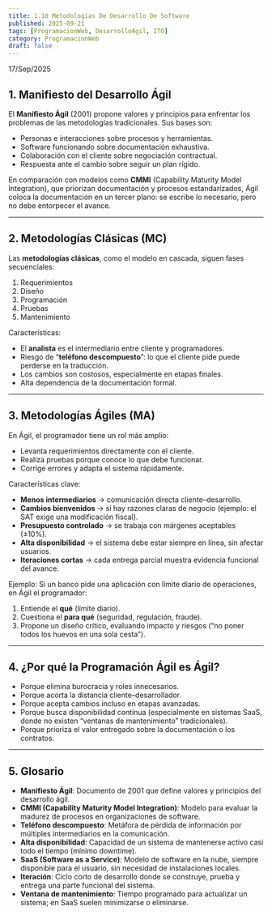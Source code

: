 ```yaml
---
title: 1.10 Metodologías De Desarrollo De Software
published: 2025-09-21
tags: [ProgramacionWeb, DesarrolloAgil, ITO]
category: ProgramacionWeb
draft: false
---
```


17/Sep/2025
## 1. Manifiesto del Desarrollo Ágil

El **Manifiesto Ágil** (2001) propone valores y principios para enfrentar los problemas de las metodologías tradicionales.
Sus bases son:

* Personas e interacciones sobre procesos y herramientas.
* Software funcionando sobre documentación exhaustiva.
* Colaboración con el cliente sobre negociación contractual.
* Respuesta ante el cambio sobre seguir un plan rígido.

En comparación con modelos como **CMMI** (Capability Maturity Model Integration), que priorizan documentación y procesos estandarizados, Ágil coloca la documentación en un tercer plano: se escribe lo necesario, pero no debe entorpecer el avance.

---

## 2. Metodologías Clásicas (MC)

Las **metodologías clásicas**, como el modelo en cascada, siguen fases secuenciales:

1. Requerimientos
2. Diseño
3. Programación
4. Pruebas
5. Mantenimiento

Características:

* El **analista** es el intermediario entre cliente y programadores.
* Riesgo de “**teléfono descompuesto**”: lo que el cliente pide puede perderse en la traducción.
* Los cambios son costosos, especialmente en etapas finales.
* Alta dependencia de la documentación formal.

---

## 3. Metodologías Ágiles (MA)

En Ágil, el programador tiene un rol más amplio:

* Levanta requerimientos directamente con el cliente.
* Realiza pruebas porque conoce lo que debe funcionar.
* Corrige errores y adapta el sistema rápidamente.

Características clave:

* **Menos intermediarios** → comunicación directa cliente–desarrollo.
* **Cambios bienvenidos** → si hay razones claras de negocio (ejemplo: el SAT exige una modificación fiscal).
* **Presupuesto controlado** → se trabaja con márgenes aceptables (±10%).
* **Alta disponibilidad** → el sistema debe estar siempre en línea, sin afectar usuarios.
* **Iteraciones cortas** → cada entrega parcial muestra evidencia funcional del avance.

Ejemplo:
Si un banco pide una aplicación con límite diario de operaciones, en Ágil el programador:

1. Entiende el **qué** (límite diario).
2. Cuestiona el **para qué** (seguridad, regulación, fraude).
3. Propone un diseño crítico, evaluando impacto y riesgos (“no poner todos los huevos en una sola cesta”).

---

## 4. ¿Por qué la Programación Ágil es Ágil?

* Porque elimina burocracia y roles innecesarios.
* Porque acorta la distancia cliente–desarrollador.
* Porque acepta cambios incluso en etapas avanzadas.
* Porque busca disponibilidad continua (especialmente en sistemas SaaS, donde no existen “ventanas de mantenimiento” tradicionales).
* Porque prioriza el valor entregado sobre la documentación o los contratos.

---

## 5. Glosario

* **Manifiesto Ágil**: Documento de 2001 que define valores y principios del desarrollo ágil.
* **CMMI (Capability Maturity Model Integration)**: Modelo para evaluar la madurez de procesos en organizaciones de software.
* **Teléfono descompuesto**: Metáfora de pérdida de información por múltiples intermediarios en la comunicación.
* **Alta disponibilidad**: Capacidad de un sistema de mantenerse activo casi todo el tiempo (mínimo downtime).
* **SaaS (Software as a Service)**: Modelo de software en la nube, siempre disponible para el usuario, sin necesidad de instalaciones locales.
* **Iteración**: Ciclo corto de desarrollo donde se construye, prueba y entrega una parte funcional del sistema.
* **Ventana de mantenimiento**: Tiempo programado para actualizar un sistema; en SaaS suelen minimizarse o eliminarse.
